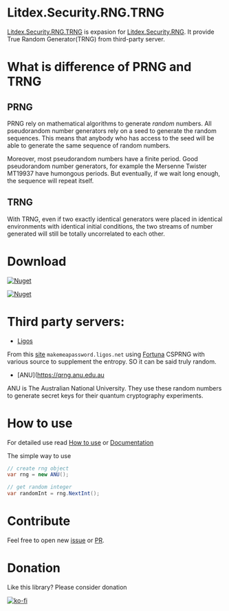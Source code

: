 # Litdex.Security.RNG.TRNG

[Litdex.Security.RNG.TRNG](https://github.com/Shiroechi/Litdex.Security.RNG.TRNG) is expasion for [Litdex.Security.RNG](https://github.com/Shiroechi/Litdex.Security.RNG). It provide True Random Generator(TRNG) from third-party server.

# What is difference of PRNG and TRNG

## PRNG

PRNG rely on mathematical algorithms to generate *random* numbers. All pseudorandom number generators rely on a seed to generate the random sequences. This means that anybody who has access to the seed will be able to generate the same sequence of random numbers.

Moreover, most pseudorandom numbers have a finite period. Good pseudorandom number generators, for example the Mersenne Twister MT19937 have humongous periods. But eventually, if we wait long enough, the sequence will repeat itself.

## TRNG

With TRNG, even if two exactly identical generators were placed in identical environments with identical initial conditions, the two streams of number generated will still be totally uncorrelated to each other.

# Download

[![Nuget](https://img.shields.io/nuget/v/Litdex.Security.RNG?label=Litdex.Security.RNG&style=for-the-badge)](https://www.nuget.org/packages/Litdex.Security.RNG)

[![Nuget](https://img.shields.io/nuget/v/Litdex.Security.RNG.TRNG?label=Litdex.Security.RNG.TRNG&style=for-the-badge)](https://www.nuget.org/packages/Litdex.Security.RNG.TRNG)

# Third party servers:

- [Ligos](https://makemeapassword.ligos.net/)

From this [site](https://blog.ligos.net/2017-05-08/Building-A-CRNG-Terninger-1-Introduction.html) `makemeapassword.ligos.net` using [Fortuna](https://www.schneier.com/academic/paperfiles/fortuna.pdf) CSPRNG with various source to supplement the entropy. SO it can be said truly random.

- [ANU](https://qrng.anu.edu.au

ANU is The Australian National University. They use these random numbers to generate secret keys for their quantum cryptography experiments.

# How to use

For detailed use read [How to use](https://github.com/Shiroechi/Litdex.Security.RNG/wiki/How-to-use)
or [Documentation](https://github.com/Shiroechi/Litdex.Security.RNG/wiki/Documentation)

The simple way to use

```C#
// create rng object
var rng = new ANU();

// get random integer
var randomInt = rng.NextInt();
```

# Contribute

Feel free to open new [issue](https://github.com/Shiroechi/Litdex.Security.RNG.TRNG/issues) or [PR](https://github.com/Shiroechi/Litdex.Security.RNG.TRNG/pulls).

# Donation

Like this library? Please consider donation

[![ko-fi](https://www.ko-fi.com/img/githubbutton_sm.svg)](https://ko-fi.com/X8X81SP2L)
